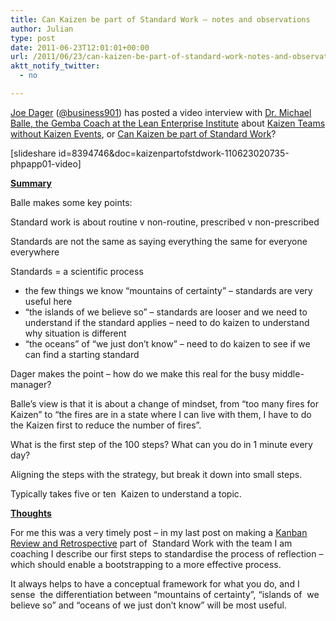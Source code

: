 ```yaml
---
title: Can Kaizen be part of Standard Work – notes and observations
author: Julian
type: post
date: 2011-06-23T12:01:01+00:00
url: /2011/06/23/can-kaizen-be-part-of-standard-work-notes-and-observations/
aktt_notify_twitter:
  - no

---
```

<a title="JOe Dager's website" href="https://business901.com/" target="_blank">Joe Dager</a> (<a title="Joe Dager's Twitter profile" href="https://twitter.com/#!/business901" target="_blank">@business901</a>) has posted a video interview with [Dr. Michael Balle, the Gemba Coach at the Lean Enterprise Institute][1] about [Kaizen Teams without Kaizen Events][2], or [Can Kaizen be part of Standard Work][2]?

[slideshare id=8394746&doc=kaizenpartofstdwork-110623020735-phpapp01-video]

<span style="text-decoration: underline;"><strong>Summary</strong></span>

Balle makes some key points:

Standard work is about routine v non-routine, prescribed v non-prescribed

Standards are not the same as saying everything the same for everyone everywhere

Standards = a scientific process

  * the few things we know &#8220;mountains of certainty&#8221; &#8211; standards are very useful here
  * &#8220;the islands of we believe so&#8221; &#8211; standards are looser and we need to understand if the standard applies &#8211; need to do kaizen to understand why situation is different
  * &#8220;the oceans&#8221; of &#8220;we just don&#8217;t know&#8221; &#8211; need to do kaizen to see if we can find a starting standard

Dager makes the point &#8211; how do we make this real for the busy middle-manager?

Balle&#8217;s view is that it is about a change of mindset, from &#8220;too many fires for Kaizen&#8221; to &#8220;the fires are in a state where I can live with them, I have to do the Kaizen first to reduce the number of fires&#8221;.

What is the first step of the 100 steps? What can you do in 1 minute every day?

Aligning the steps with the strategy, but break it down into small steps.

Typically takes five or ten  Kaizen to understand a topic.

**<span style="text-decoration: underline;">Thoughts</span>**

For me this was a very timely post &#8211; in my last post on making a [Kanban Review and Retrospective][3] part of  Standard Work with the team I am coaching I describe our first steps to standardise the process of reflection &#8211; which should enable a bootstrapping to a more effective process.

It always helps to have a conceptual framework for what you do, and I sense  the differentiation between &#8220;mountains of certainty&#8221;, &#8220;islands of  we believe so&#8221; and &#8220;oceans of we just don&#8217;t know&#8221; will be most useful.

&nbsp;

<div class="zemanta-pixie" style="margin-top: 10px; height: 15px;">
  <img class="zemanta-pixie-img" style="border: none; float: right;" src="https://img.zemanta.com/pixy.gif?x-id=ef5eb218-4fdd-418b-92f7-de1355e116e6" alt="" />
</div>

 [1]: https://www.lean.org/balle
 [2]: https://business901.com/blog1/kaizen-teams-without-kaizen-events/
 [3]: https://www.synesthesia.co.uk/blog/archives/2011/06/23/kanban-team-weekly-review-and-retrospective/